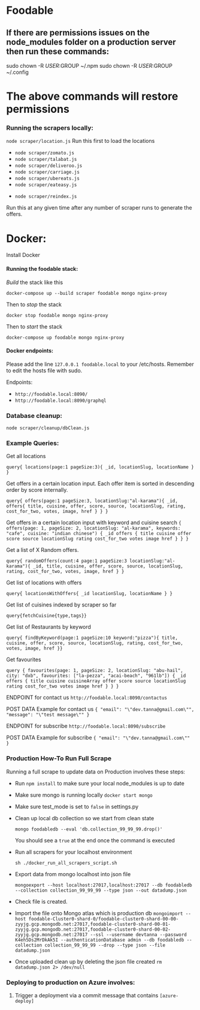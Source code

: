 # Foodable

## If there are permissions issues on the node_modules folder on a production server then run these commands:

sudo chown -R $USER:$GROUP ~/.npm
sudo chown -R $USER:$GROUP ~/.config

# The above commands will restore permissions

### Running the scrapers locally:

`node scraper/location.js`
Run this first to load the locations

- `node scraper/zomato.js`
- `node scraper/talabat.js`
- `node scraper/deliveroo.js`
- `node scraper/carriage.js`
- `node scraper/ubereats.js`
- `node scraper/eateasy.js`

* `node scraper/reindex.js`

Run this at any given time after any number of scraper runs to generate the offers.

# Docker:

Install Docker

#### Running the foodable stack:

_Build_ the stack like this

`docker-compose up --build scraper foodable mongo nginx-proxy`

Then to _stop_ the stack

`docker stop foodable mongo nginx-proxy`

Then to _start_ the stack

`docker-compose up foodable mongo nginx-proxy`

#### Docker endpoints:

Please add the line `127.0.0.1 foodable.local` to your /etc/hosts. Remember to edit the hosts file with sudo.

Endpoints:

- `http://foodable.local:8090/`
- `http://foodable.local:8090/graphql`

### Database cleanup:

`node scraper/cleanup/dbClean.js`

### Example Queries:

Get all locations

`query{ locations(page:1 pageSize:3){ _id, locationSlug, locationName } }`

Get offers in a certain location input. Each offer item is sorted in descending order by score internally.

`query{ offers(page:1 pageSize:3, locationSlug:"al-karama"){ _id, offers{ title, cuisine, offer, score, source, locationSlug, rating, cost_for_two, votes, image, href } } }`

Get offers in a certain location input with keyword and cuisine search
`{ offers(page: 1, pageSize: 2, locationSlug: "al-karama", keywords: "cafe", cuisine: "indian chinese") { _id offers { title cuisine offer score source locationSlug rating cost_for_two votes image href } } }`

Get a list of X Random offers.

`query{ randomOffers(count:4 page:1 pageSize:3 locationSlug:"al-karama"){ _id, title, cuisine, offer, score, source, locationSlug, rating, cost_for_two, votes, image, href } }`

Get list of locations with offers

`query{ locationsWithOffers{ _id locationSlug, locationName } }`

Get list of cuisines indexed by scraper so far

`query{fetchCuisine{type,tags}}`

Get list of Restaurants by keyword

`query{ findByKeyword(page:1 pageSize:10 keyword:"pizza"){ title, cuisine, offer, score, source, locationSlug, rating, cost_for_two, votes, image, href }}`

Get favourites

`query { favourites(page: 1, pageSize: 2, locationSlug: "abu-hail", city: "dxb", favourites: ["la-pezza", "acai-beach", "961lb"]) { _id offers { title cuisine cuisineArray offer score source locationSlug rating cost_for_two votes image href } } }`

ENDPOINT for contact us
`http://foodable.local:8090/contactus`

POST DATA Example for contact us
`{ "email": "\"dev.tanna@gmail.com\"", "message": "\"test message\"" }`

ENDPOINT for subscribe
`http://foodable.local:8090/subscribe`

POST DATA Example for subscribe
`{ "email": "\"dev.tanna@gmail.com\"" }`

### Production How-To Run Full Scrape

Running a full scrape to update data on Production involves these steps:

- Run `npm install` to make sure your local node_modules is up to date

- Make sure mongo is running locally `docker start mongo`

- Make sure test_mode is set to `false` in settings.py

- Clean up local db collection so we start from clean state

  `mongo foodabledb --eval 'db.collection_99_99_99.drop()'`

  You should see a `true` at the end once the command is executed

- Run all scrapers for your localhost environment

  `sh ./docker_run_all_scrapers_script.sh`

- Export data from mongo localhost into json file

  `mongoexport --host localhost:27017,localhost:27017 --db foodabledb --collection collection_99_99_99 --type json --out datadump.json`

- Check file is created.

- Import the file onto Mongo atlas which is production db
  `mongoimport --host foodable-Cluster0-shard-0/foodable-cluster0-shard-00-00-zyyjg.gcp.mongodb.net:27017,foodable-cluster0-shard-00-01-zyyjg.gcp.mongodb.net:27017,foodable-cluster0-shard-00-02-zyyjg.gcp.mongodb.net:27017 --ssl --username devtanna --password K4eh5Ds2MrDkAk5I --authenticationDatabase admin --db foodabledb --collection collection_99_99_99 --drop --type json --file datadump.json`

- Once uploaded clean up by deleting the json file created
  `rm datadump.json 2> /dev/null`

### Deploying to production on Azure involves:

1. Trigger a deployment via a commit message that contains `[azure-deploy]`
